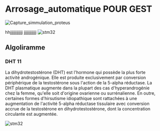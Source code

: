 # Arrosage_automatique POUR GEST

![Capture_simmulation_proteus](https://user-images.githubusercontent.com/92784792/138357766-753fee87-4fcf-4120-afef-7c3001da1019.PNG)

hhjjjjjjjjjjjj
jjjjjjjjjjjj
![stm32](https://user-images.githubusercontent.com/92784792/144614195-dd010141-afe6-4456-80f0-6390db74f819.PNG)

## Algoliramme

### DHT 11

La dihydrotestostérone (DHT) est l'hormone qui possède la plus forte activité androgénique. Elle est produite exclusivement par conversion périphérique de la testostérone sous l'action de la 5-alpha réductase.
La DHT plasmatique augmente dans la plupart des cas d'hyperandrogénie chez la femme, qu'elle soit d'origine ovarienne ou surrénalienne. En outre, certaines formes d'hirsutisme idiopathique sont rattachées à une augmentation de l'activité 5-alpha réductase tissulaire avec conversion accrue de la testostérone en dihydrotestostérone, dont la concentration circulante est augmentée.



![stm32](https://user-images.githubusercontent.com/92784792/144614339-fb76e3f9-33b0-4a10-b7d1-0c87b3835ac2.PNG)

